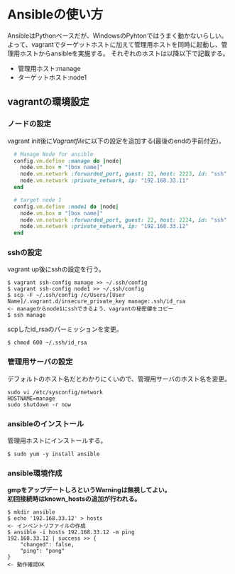 # Ansibleの使い方

AnsibleはPythonベースだが、WindowsのPyhtonではうまく動かないらしい。  
よって、vagrantでターゲットホストに加えて管理用ホストを同時に起動し、管理用ホストからansibleを実施する。
それぞれのホストは以降以下で記載する。
* 管理用ホスト:manage
* ターゲットホスト:node1

## vagrantの環境設定

### ノードの設定
vagrant init後に*Vagrantfile*に以下の設定を追加する(最後のendの手前付近)。

```rb
  # Manage Node for ansible
  config.vm.define :manage do |node|
    node.vm.box = "[box name]"
    node.vm.network :forwarded_port, guest: 22, host: 2223, id: "ssh"
    node.vm.network :private_network, ip: "192.168.33.11"
  end

  # target node 1
  config.vm.define :node1 do |node|
    node.vm.box = "[box name]"
    node.vm.network :forwarded_port, guest: 22, host: 2224, id: "ssh"
    node.vm.network :private_network, ip: "192.168.33.12"
  end
```

### sshの設定

vagrant up後にsshの設定を行う。

```console
$ vagrant ssh-config manage >> ~/.ssh/config
$ vagrant ssh-config node1 >> ~/.ssh/config
$ scp -F ~/.ssh/config /c/Users/[User Name]/.vagrant.d/insecure_private_key manage:.ssh/id_rsa
<- manageからnode1にsshできるよう、vagrantの秘密鍵をコピー
$ ssh manage
```

scpしたid_rsaのパーミッションを変更。

```console
$ chmod 600 ~/.ssh/id_rsa
```

### 管理用サーバの設定

デフォルトのホスト名だとわかりにくいので、管理用サーバのホスト名を変更。

```console
sudo vi /etc/sysconfig/network
HOSTNAME=manage
sudo shutdown -r now
```

### ansibleのインストール

管理用ホストにインストールする。

```console
$ sudo yum -y install ansible
```

### ansible環境作成

**gmpをアップデートしろというWarningは無視してよい。  
  初回接続時はknown_hostsの追加が行われる。**

```console
$ mkdir ansible
$ echo '192.168.33.12' > hosts
<- インベントリファイルの作成
$ ansible -i hosts 192.168.33.12 -m ping
192.168.33.12 | success >> {
    "changed": false,
    "ping": "pong"
}
<- 動作確認OK
```


